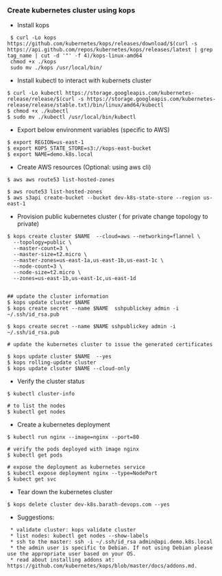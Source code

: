 

### Create kubernetes cluster using kops


- Install kops
```
 $ curl -Lo kops https://github.com/kubernetes/kops/releases/download/$(curl -s https://api.github.com/repos/kubernetes/kops/releases/latest | grep tag_name | cut -d '"' -f 4)/kops-linux-amd64
 chmod +x ./kops
 sudo mv ./kops /usr/local/bin/
```

- Install kubectl to interact with kubernets cluster
```
$ curl -Lo kubectl https://storage.googleapis.com/kubernetes-release/release/$(curl -s https://storage.googleapis.com/kubernetes-release/release/stable.txt)/bin/linux/amd64/kubectl
$ chmod +x ./kubectl
$ sudo mv ./kubectl /usr/local/bin/kubectl
```

- Export below environment variables (specific to AWS)

```
$ export REGION=us-east-1
$ export KOPS_STATE_STORE=s3://kops-east-bucket
$ export NAME=demo.k8s.local
```

- Create AWS resources (Optional: using aws cli)

```
$ aws aws route53 list-hosted-zones

$ aws route53 list-hosted-zones
$ aws s3api create-bucket --bucket dev-k8s-state-store --region us-east-1
```

- Provision public kubernetes cluster ( for private change topology to private)

```
$ kops create cluster $NAME  --cloud=aws --networking=flannel \
  --topology=public \
  --master-count=3 \
  --master-size=t2.micro \
  --master-zones=us-east-1a,us-east-1b,us-east-1c \
  --node-count=3 \
  --node-size=t2.micro \
  --zones=us-east-1b,us-east-1c,us-east-1d


## update the cluster information
$ kops update cluster $NAME 
$ kops create secret --name $NAME  sshpublickey admin -i ~/.ssh/id_rsa.pub

$ kops create secret --name $NAME sshpublickey admin -i ~/.ssh/id_rsa.pub

# update the kubernetes cluster to issue the generated certificates

$ kops update cluster $NAME  --yes
$ kops rolling-update cluster
$ kops update clsuter $NAME --cloud-only
```
- Verify the cluster status

```
$ kubectl cluster-info

# to list the nodes
$ kubectl get nodes
```

- Create a kubernetes deployment

```
$ kubectl run nginx --image=nginx --port=80

# verify the pods deployed with image nginx
$ kubectl get pods

# expose the deployment as kubernetes service
$ kubectl expose deployment nginx --type=NodePort
$ kubect get svc
```

- Tear down the kubernetes cluster
```
$ kops delete cluster dev-k8s.barath-devops.com --yes
```

- Suggestions:

```
 * validate cluster: kops validate cluster
 * list nodes: kubectl get nodes --show-labels
 * ssh to the master: ssh -i ~/.ssh/id_rsa admin@api.demo.k8s.local
 * the admin user is specific to Debian. If not using Debian please use the appropriate user based on your OS.
 * read about installing addons at: https://github.com/kubernetes/kops/blob/master/docs/addons.md.
```
